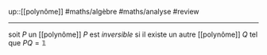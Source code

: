 up::[[polynôme]]
#maths/algèbre #maths/analyse #review 

----
soit $P$ un [[polynôme]]
$P$ est _inversible_ si il existe un autre [[polynôme]] $Q$ tel que $PQ = \mathbb{1}$

